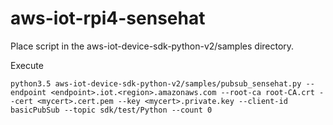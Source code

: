 # aws-iot-rpi4-sensehat

Place script in the aws-iot-device-sdk-python-v2/samples directory.

Execute

```
python3.5 aws-iot-device-sdk-python-v2/samples/pubsub_sensehat.py --endpoint <endpoint>.iot.<region>.amazonaws.com --root-ca root-CA.crt --cert <mycert>.cert.pem --key <mycert>.private.key --client-id basicPubSub --topic sdk/test/Python --count 0
```